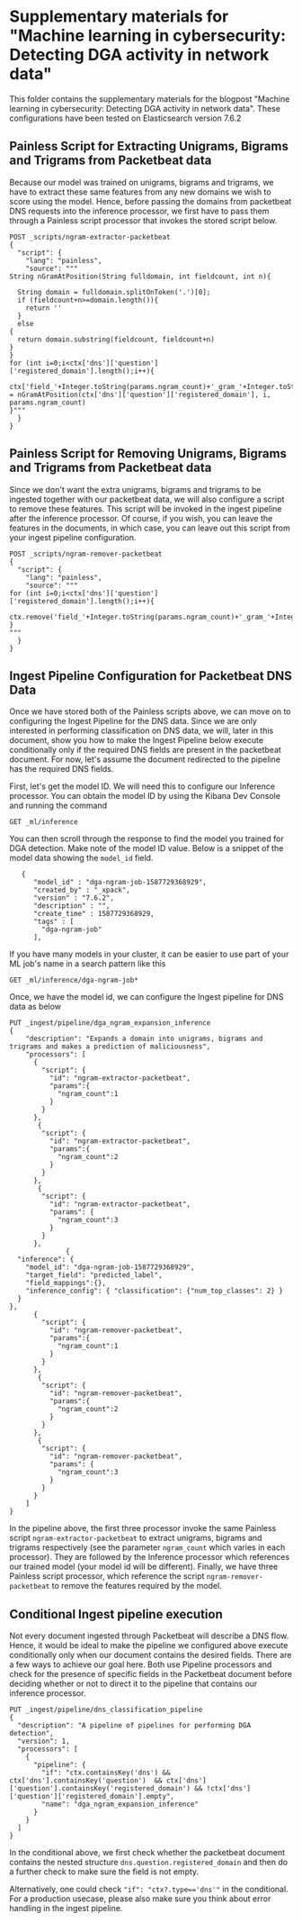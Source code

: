 # Supplementary materials for "Machine learning in cybersecurity: Detecting DGA activity in network data"

This folder contains the supplementary materials for the blogpost "Machine learning in cybersecurity: Detecting DGA activity in network data".
These configurations have been tested on Elasticsearch version 7.6.2

## Painless Script for Extracting Unigrams, Bigrams and Trigrams from Packetbeat data

Because our model was trained on unigrams, bigrams and trigrams, we have to extract these same features from any new domains we wish to score using the model. Hence, before passing the domains from packetbeat DNS requests into the inference processor, we first have to pass them through a Painless script processor that invokes the stored script below.

```
POST _scripts/ngram-extractor-packetbeat
{
  "script": {
    "lang": "painless",
    "source": """
String nGramAtPosition(String fulldomain, int fieldcount, int n){

  String domain = fulldomain.splitOnToken('.')[0];
  if (fieldcount+n>=domain.length()){
    return ''
  }
  else 
{
  return domain.substring(fieldcount, fieldcount+n)
}
}
for (int i=0;i<ctx['dns']['question']['registered_domain'].length();i++){
  ctx['field_'+Integer.toString(params.ngram_count)+'_gram_'+Integer.toString(i)] = nGramAtPosition(ctx['dns']['question']['registered_domain'], i, params.ngram_count)
}"""
  }
}
```

## Painless Script for Removing Unigrams, Bigrams and Trigrams from Packetbeat data

Since we don't want the extra unigrams, bigrams and trigrams to be ingested together with our packetbeat data, we will also configure a script to remove these features. This script will be invoked in the ingest pipeline after the inference processor. Of course, if you wish, you can leave the features in the documents, in which case, you can leave out this script from your ingest pipeline configuration. 


```
POST _scripts/ngram-remover-packetbeat
{
  "script": {
    "lang": "painless",
    "source": """
for (int i=0;i<ctx['dns']['question']['registered_domain'].length();i++){
  ctx.remove('field_'+Integer.toString(params.ngram_count)+'_gram_'+Integer.toString(i))
}
"""
  }
}
```

## Ingest Pipeline Configuration for Packetbeat DNS Data

Once we have stored both of the Painless scripts above, we can move on to configuring the Ingest Pipeline for the DNS data. Since we are only interested in performing classification on DNS data, we will, later in this document, show you how to make the Ingest Pipeline below execute conditionally only if the required DNS fields are present in the packetbeat document. For now, let's assume the document redirected to the pipeline has the required DNS fields. 

First, let's get the model ID. We will need this to configure our Inference processor. 
You can obtain the model ID by using the Kibana Dev Console and running the command 

```
GET _ml/inference
```

You can then scroll through the response to find the model you trained for DGA detection. 
Make note of the model ID value. Below is a snippet of the model data showing the
`model_id` field. 

```
   {
      "model_id" : "dga-ngram-job-1587729368929",
      "created_by" : "_xpack",
      "version" : "7.6.2",
      "description" : "",
      "create_time" : 1587729368929,
      "tags" : [
        "dga-ngram-job"
      ],
```

If you have many models in your cluster, it can be easier to use part of your ML job's name in a search pattern like this

```
GET _ml/inference/dga-ngram-job*
```

Once, we have the model id, we can configure the Ingest pipeline for DNS data as below

```
PUT _ingest/pipeline/dga_ngram_expansion_inference
{
    "description": "Expands a domain into unigrams, bigrams and trigrams and makes a prediction of maliciousness",
    "processors": [
      {
        "script": {
          "id": "ngram-extractor-packetbeat",
          "params":{
            "ngram_count":1
          }
        }
      },
       {
        "script": {
          "id": "ngram-extractor-packetbeat",
          "params":{
            "ngram_count":2
          }
        }
      },
       {
        "script": {
          "id": "ngram-extractor-packetbeat",
          "params": {
            "ngram_count":3
          }
        }
      },
              {
  "inference": {
    "model_id": "dga-ngram-job-1587729368929",
    "target_field": "predicted_label",
    "field_mappings":{},
    "inference_config": { "classification": {"num_top_classes": 2} }
  }
},
      {
        "script": {
          "id": "ngram-remover-packetbeat",
          "params":{
            "ngram_count":1
          }
        }
      },
       {
        "script": {
          "id": "ngram-remover-packetbeat",
          "params":{
            "ngram_count":2
          }
        }
      },
       {
        "script": {
          "id": "ngram-remover-packetbeat",
          "params": {
            "ngram_count":3
          }
        }
      }
    ]
}

```

In the pipeline above, the first three processor invoke the same Painless script `ngram-extractor-packetbeat` to extract unigrams, bigrams and trigrams respectively (see the parameter `ngram_count` which varies in each processor). They are followed by the Inference processor which references our trained model (your model id will be different). Finally, we have three Painless script processor, which reference the script `ngram-remover-packetbeat` to remove the features required by the model. 

## Conditional Ingest pipeline execution

Not every document ingested through Packetbeat will describe a DNS flow. Hence, it would be ideal to make
the pipeline we configured above execute conditionally only when our document contains the desired fields. There are a few ways to achieve our goal here. Both use Pipeline processors and check for the presence of specific fields in the Packetbeat document before deciding whether or not to direct it to the pipeline that contains our inference processor. 


```
PUT _ingest/pipeline/dns_classification_pipeline
{
  "description": "A pipeline of pipelines for performing DGA detection",
  "version": 1,
  "processors": [
    {
      "pipeline": {
        "if": "ctx.containsKey('dns') && ctx['dns'].containsKey('question')  && ctx['dns']['question'].containsKey('registered_domain') && !ctx['dns']['question']['registered_domain'].empty",
        "name": "dga_ngram_expansion_inference"
      }
    }
  ]
}

```

In the conditional above, we first check whether the packetbeat document contains the nested structure `dns.question.registered_domain` and then do a further check to make sure the field is not empty.

Alternatively, one could check `"if": "ctx?.type=='dns'"` in the conditional. 
For a production usecase, please also make sure you think about error handling in the ingest pipeline. 